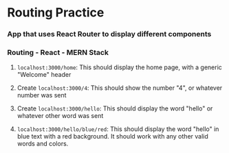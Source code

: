 # Routing Practice 

### App that uses React Router to display different components
### Routing - React - MERN Stack

1. ```localhost:3000/home```: This should display the home page, with a generic "Welcome" header

2. Create ```localhost:3000/4```: This should show the number "4", or whatever number was sent

3. Create ```localhost:3000/hello```: This should display the word "hello" or whatever other word was sent

4. ```localhost:3000/hello/blue/red```: This should display the word "hello" in blue text with a red background. It should work with any other valid words and colors.

